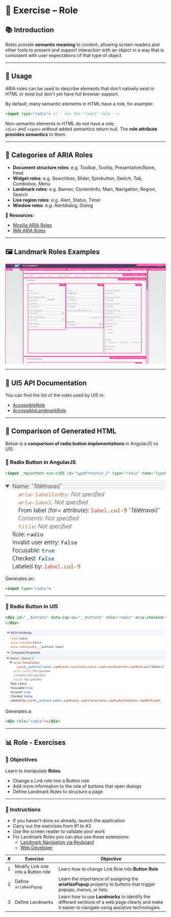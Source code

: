 
# 📝 Exercise – Role

## 📚 Introduction

Roles provide **semantic meaning** to content, allowing screen readers and other tools to present and support interaction with an object in a way that is consistent with user expectations of that type of object.

---

## 🔧 Usage

ARIA roles can be used to describe elements that don't natively exist in HTML or exist but don't yet have full browser support.

By default, many semantic elements in HTML have a role, for example:

```html
<input type="radio"> <!-- has the "radio" role -->
```

Non-semantic elements in HTML do not have a role;  
`<div>` and `<span>` without added semantics return null. The **role attribute provides semantics** to them.

---

## 📂 Categories of ARIA Roles

- **Document structure roles**: e.g. Toolbar, Tooltip, Presentation/None, Feed
- **Widget roles**: e.g. Searchbox, Slider, Spinbutton, Switch, Tab, Combobox, Menu
- **Landmark roles**: e.g. Banner, Contentinfo, Main, Navigation, Region, Search
- **Live region roles**: e.g. Alert, Status, Timer
- **Window roles**: e.g. Alertdialog, Dialog

🔗 **Resources:**
- [Mozilla ARIA Roles](https://developer.mozilla.org/en-US/docs/Web/Accessibility/ARIA/Roles)
- [WAI ARIA Roles](https://www.w3.org/WAI/ARIA/apg/practices/)

---

## 🖼️ Landmark Roles Examples

![Landmark Roles Example](./images/landmark_roles_example.png)

---

## 📖 UI5 API Documentation

You can find the list of the roles used by UI5 in:

- [AccessibleRole](https://sapui5.hana.ondemand.com/1.108.39/#/api/sap.ui.core.AccessibleRole%23properties)
- [AccessibleLandmarkRole](https://sapui5.hana.ondemand.com/1.108.39/#/api/sap.ui.core.AccessibleLandmarkRole)

---

## 🔬 Comparison of Generated HTML

Below is a **comparison of radio button implementations** in AngularJS vs UI5:

### 🔹 Radio Button in AngularJS

```html
<input _ngcontent-xxa-c185 id="typePresence_2" type="radio" name="typePresenceRadio" class="ng-untouched ng-pristine ng-valid">
```
![Radio Button AngularJS](./images/angular_radio_inspector.png)

Generates an:

```html
<input type="radio">
```

---

### 🔹 Radio Button in UI5

```html
<div id="__button1" data-sap-ui="__button1" role="radio" aria-checked="false" aria-labelledby="__button1-label" tabindex="-1" class="sapMRb sapMRbHasLabel"> flex
</div>
```

![Radio Button UI5](./images/ui5_radio_inspector.png)

Generates a:

```html
<div role="radio"></div>
```

---

## 📊 Role - Exercises

### 🎯 Objectives

Learn to manipulate **Roles**:

- Change a Link role into a Button role
- Add more information to the role of buttons that open dialogs
- Define Landmark Roles to structure a page

---

### 📝 Instructions
- If you haven’t done so already, launch the application
- Carry out the exercises from #1 to #3
- Use the screen reader to validate your work
- For Landmark Roles you can also use these extensions:
  - [Landmark Navigation via Keyboard](https://chromewebstore.google.com/detail/landmark-navigation-via-k/ddpokpbjopmeeiiolheejjpkonlkklgp)
  - [Web Developer](https://chromewebstore.google.com/detail/web-developer/bfbameneiokkgbdmiekhjnmfkcnldhhm)

| # | Exercise | Objective |
|---|----------|-----------|
| 1 | Modify Link role into a Button role | Learn how to change Link Role into **Button Role** |
| 2 | Define `ariaHasPopup` | Learn the importance of assigning the **ariaHasPopup** property to buttons that trigger popups, menus, or lists. |
| 3 | Define Landmarks | Learn how to use **Landmarks** to identify the different sections of a web page clearly and make it easier to navigate using assistive technologies. |
